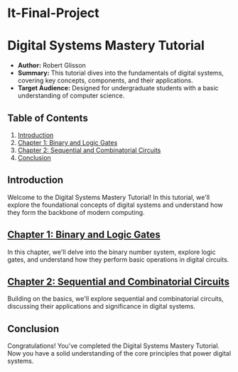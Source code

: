 # It-Final-Project
# Digital Systems Mastery Tutorial

- **Author:** Robert Glisson
- **Summary:** This tutorial dives into the fundamentals of digital systems, covering key concepts, components, and their applications.
- **Target Audience:** Designed for undergraduate students with a basic understanding of computer science.

## Table of Contents
1. [Introduction](#introduction)
2. [Chapter 1: Binary and Logic Gates](#chapter-1)
3. [Chapter 2: Sequential and Combinatorial Circuits](#chapter-2)
4. [Conclusion](#conclusion)

## Introduction
Welcome to the Digital Systems Mastery Tutorial! In this tutorial, we'll explore the foundational concepts of digital systems and understand how they form the backbone of modern computing.

## [Chapter 1: Binary and Logic Gates](Chapter1.md)
In this chapter, we'll delve into the binary number system, explore logic gates, and understand how they perform basic operations in digital circuits.

## [Chapter 2: Sequential and Combinatorial Circuits](Chapter2.md)
Building on the basics, we'll explore sequential and combinatorial circuits, discussing their applications and significance in digital systems.

## Conclusion
Congratulations! You've completed the Digital Systems Mastery Tutorial. Now you have a solid understanding of the core principles that power digital systems.

